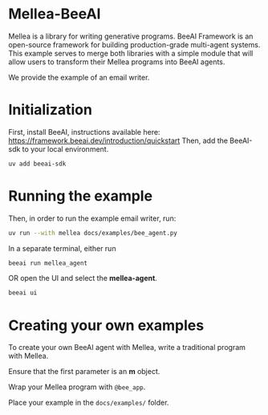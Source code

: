 # Mellea-BeeAI

Mellea is a library for writing generative programs. 
BeeAI Framework is an open-source framework for building production-grade multi-agent systems.
This example serves to merge both libraries with a simple module that will allow users to transform
their Mellea programs into BeeAI agents.

We provide the example of an email writer.

# Initialization

First, install BeeAI, instructions available here: https://framework.beeai.dev/introduction/quickstart
Then, add the BeeAI-sdk to your local environment.
```bash
uv add beeai-sdk
```

# Running the example

Then, in order to run the example email writer, run:
```bash
uv run --with mellea docs/examples/bee_agent.py
```

In a separate terminal, either run
```bash
beeai run mellea_agent
```

OR open the UI and select the **mellea-agent**.

```bash
beeai ui
```

# Creating your own examples

To create your own BeeAI agent with Mellea, write a traditional program with Mellea. 

Ensure that the first parameter is an **m** object.

Wrap your Mellea program with ```@bee_app```.

Place your example in the ```docs/examples/``` folder.



